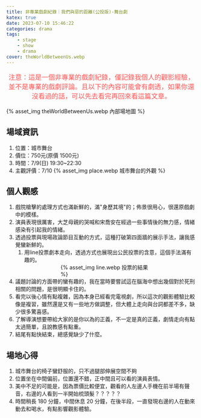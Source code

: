 ```yaml
---
title: 非專業戲劇紀錄｜我們與惡的距離(公投版)-舞台劇
katex: true
date: 2023-07-10 15:46:22
categories: drama
tags:
    - stage
    - show
    - drama
cover: theWorldBetweenUs.webp
---
```

<p style="font-size:1.1rem;color:#f55;text-align:center">
注意：這是一個非專業的戲劇紀錄，僅記錄我個人的觀影經驗，並不是專業的戲劇評論。且以下的內容可能會有劇透，如果你還沒看過的話，可以先去看完再回來看這篇文章。</p>

{% asset_img  theWorldBetweenUs.webp 內部場地圖 %}

## 場域資訊

1. 位置：城市舞台
2. 價位：750元(原價 1500元)
3. 時間：7/9(日) 19:30~22:30
4. 主觀評價：7/10
     {% asset_img  place.webp 城市舞台的外觀 %}

## 個人觀感

1. 戲院槍擊的處理方式也滿新鮮的，滿"身歷其境"的；佈景很用心，很還原戲劇中的模樣。
2. 演員表現很厲害，大芝母親的哭喊和宋喬安在經過一些事情後的無力感，情緒感染有引起我的情緒。
3. 透過投票與現場政論節目互動的方式，這種打破第四面牆的展示手法，讓我感覺蠻新鮮的。
    1. 用line投票劇本走向，透過方式也展現出公民投票的含意，這個手法滿有趣的。
    <div style="width:50%;margin:auto">{% asset_img  line.webp 投票的結果 %}</div>
4. 議題討論的方面帶的蠻有趣的，我在當時要嘗試這在腦海中想出幾個對於死刑相關的問題，是很明顯卡住的。
5. 看完以後心情有點複雜，因為本身已經看完電視劇，所以這次的觀影體驗比較像是複習，雖然還是又有一些地方做調整，但大體上走向與台詞都差不多，缺少很多驚喜感。
6. 了解導演想要帶給大家的是你以為的正義，不一定是真的正義，劇情走向有點太過簡單，且說教感有點重。
7. 結尾有點快結束，總感覺缺少了什麼。

## 場地心得

1. 城市舞台的椅子蠻舒服的，只不過腿部伸展空間不夠
2. 位置坐在中間偏前，位置還不錯，正中間且可以看的演員表情。
3. 美中不足的可能是，因為票價比較便宜，觀看的人左邊人手機在前半場有聲音，右邊的人看到一半開始梳頭髮？？？？？
4. 時間稍長 180 分鐘，中間休息 20 分鐘，在後半段，一直發現右邊的人在動來動去和喝水，有點影響觀影體驗。